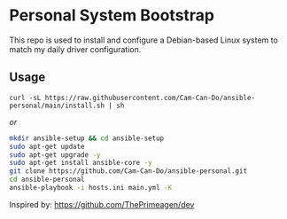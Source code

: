 # Personal System Bootstrap
This repo is used to install and configure a Debian-based Linux system to match my daily driver configuration.

## Usage

`curl -sL https://raw.githubusercontent.com/Cam-Can-Do/ansible-personal/main/install.sh | sh`

*or*

```bash
mkdir ansible-setup && cd ansible-setup
sudo apt-get update
sudo apt-get upgrade -y
sudo apt-get install ansible-core -y
git clone https://github.com/Cam-Can-Do/ansible-personal.git
cd ansible-personal
ansible-playbook -i hosts.ini main.yml -K
```

Inspired by: https://github.com/ThePrimeagen/dev